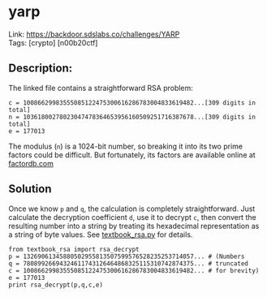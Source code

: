 yarp
====

Link: https://backdoor.sdslabs.co/challenges/YARP \
Tags: [crypto] [n00b20ctf]

Description:
------------

The linked file contains a straightforward RSA problem:

```
c = 10086629983555085122475300616286783004833619482...[309 digits in total]
n = 10361800278023047478364653956160509251716387678...[309 digits in total]
e = 177013
```

The modulus (`n`) is a 1024-bit number, so breaking it into its two prime factors could be difficult. But fortunately, its factors are available online at [factordb.com](http://factordb.com/index.php?id=1100000001430665739)

Solution
--------

Once we know `p` and `q`, the calculation is completely straightforward. Just calculate the decryption coefficient `d`, use it to decrypt `c`, then convert the resulting number into a string by treating its hexadecimal representation as a string of byte values. See [textbook_rsa.py](../_lib/textbook_rsa.py) for details.

```
from textbook_rsa import rsa_decrypt
p = 13269061345880502955813507599576528235253714057... # (Numbers
q = 78089926694324611743126464868325115310742874375... # truncated
c = 10086629983555085122475300616286783004833619482... # for brevity)
e = 177013
print rsa_decrypt(p,q,c,e)
```
